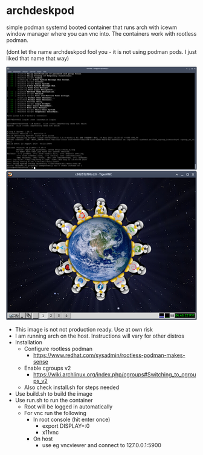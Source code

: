 # archdeskpod

simple podman systemd booted container that runs arch with icewm window manager where you can vnc into. The containers work with rootless podman.

(dont let the name archdeskpod fool you - it is not using podman pods. I just liked that name that way)

![Login](https://github.com/saschalippert/archdeskpod/blob/master/login.png)
![VNC](https://github.com/saschalippert/archdeskpod/blob/master/vncviewer.png)

- This image is not not production ready. Use at own risk
- I am running arch on the host. Instructions will vary for other distros
- Installation
    - Configure rootless podman
        - https://www.redhat.com/sysadmin/rootless-podman-makes-sense
    - Enable cgroups v2
        - https://wiki.archlinux.org/index.php/cgroups#Switching_to_cgroups_v2
    - Also check install.sh for steps needed
- Use build.sh to build the image
- Use run.sh to run the container
    - Root will be logged in automatically
    - For vnc run the following
        - In root console (hit enter once)
            - export DISPLAY=:0
            - x11vnc
        - On host
            - use eg vncviewer and connect to 127.0.0.1:5900
